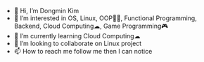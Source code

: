 - 👋 Hi, I’m Dongmin Kim
- 👀 I’m interested in OS, Linux, OOP🙋‍♂️, Functional Programming, Backend, Cloud Computing☁, Game Programming🎮
- 🌱 I’m currently learning Cloud Computing☁
- 💞️ I’m looking to collaborate on Linux project
- 📫 How to reach me follow me then I can notice

<!---
hnc-dongminkim/hnc-dongminkim is a ✨ special ✨ repository because its `README.md` (this file) appears on your GitHub profile.
You can click the Preview link to take a look at your changes.
--->

